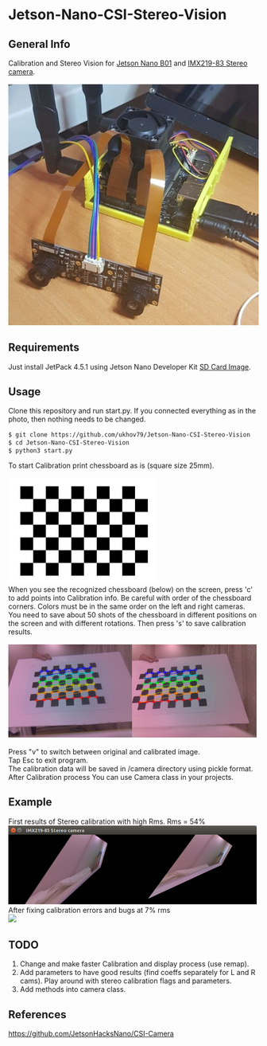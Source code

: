 # Jetson-Nano-CSI-Stereo-Vision
## General Info
Calibration and Stereo Vision for <a href="https://developer.nvidia.com/embedded/jetson-nano-developer-kit">Jetson Nano B01</a> and <a href="https://www.waveshare.com/wiki/IMX219-83_Stereo_Camera">IMX219-83 Stereo camera</a>.<br><br>
![plot](./img/photo.jpg)<br>
## Requirements
Just install JetPack 4.5.1 using Jetson Nano Developer Kit <a href="https://developer.nvidia.com/jetson-nano-sd-card-image">SD Card Image</a>.
## Usage
Clone this repository and run start.py. If you connected everything as in the photo, then nothing needs to be changed.
```
$ git clone https://github.com/ukhov79/Jetson-Nano-CSI-Stereo-Vision
$ cd Jetson-Nano-CSI-Stereo-Vision
$ python3 start.py
```
To start Calibration print chessboard as is (square size 25mm).<br><br>
<img src="./img/Calibration_ChessBoard_9x6.png" width="300" /><br>
When you see the recognized chessboard (below) on the screen,
press 'c' to add points into Calibration info.
Be careful with order of the chessboard corners.
Colors must be in the same order on the left and right cameras.
You need to save about 50 shots of the chessboard in different positions on the screen
and with different rotations.
Then press 's' to save calibration results.<br><br>
<img src="./img/Stereo_calibration_example.png" width="500" /><br><br>
Press "v" to switch between original and calibrated image.<br>
Tap Esc to exit program.<br>
The calibration data will be saved in /camera directory using pickle format.<br>
After Calibration process You can use Camera class in your projects. 
## Example
First results of Stereo calibration with high Rms. Rms = 54%<br>
<img src="./img/Stereocalibration_with_high_rms.png" width="500" /><br>
After fixing calibration errors and bugs at 7% rms<br>
<img src="./img/tereo_calibration_example_rms_7p.png" width="500" /><br>
## TODO
1. Change and make faster Calibration and display process (use remap).
2. Add parameters to have good results (find coeffs separately for L and R cams).
Play around with stereo calibration flags and parameters.
3. Add methods into camera class.
## References
https://github.com/JetsonHacksNano/CSI-Camera
